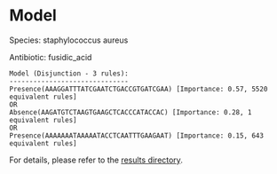 
# Model

Species: staphylococcus aureus

Antibiotic: fusidic_acid

```
Model (Disjunction - 3 rules):
------------------------------
Presence(AAAGGATTTATCGAATCTGACCGTGATCGAA) [Importance: 0.57, 5520 equivalent rules]
OR
Absence(AAGATGTCTAAGTGAAGCTCACCCATACCAC) [Importance: 0.28, 1 equivalent rules]
OR
Presence(AAAAAAATAAAAATACCTCAATTTGAAGAAT) [Importance: 0.15, 643 equivalent rules]

```

For details, please refer to the [results directory](../../../../../results/scm_b/staphylococcus%20aureus/fusidic_acid/repeat_6/).

